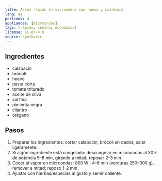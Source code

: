 ```yaml
---
title: Arroz rápido en microondas con huevo y calabacín
lang: es
portions: 4
appliances: [microondas]
tags: [rápido, semana, económico]
license: CC-BY-4.0
source: synthetic
---
```

## Ingredientes
- calabacín
- brócoli
- huevo
- pasta corta
- tomate triturado
- aceite de oliva
- sal fina
- pimienta negra
- cilantro
- orégano

## Pasos
1. Preparar los ingredientes: cortar calabacín, brócoli en dados; salar ligeramente.
2. Si algún ingrediente está congelado: descongelar en microondas al 30% de potencia 5–8 min, girando a mitad; reposar 2–3 min.
3. Cocer al vapor en microondas: 800 W · 4–6 min (verduras 250–300 g), remover a mitad; reposo 1–2 min.
4. Ajustar con hierbas/especias al gusto y servir caliente.
